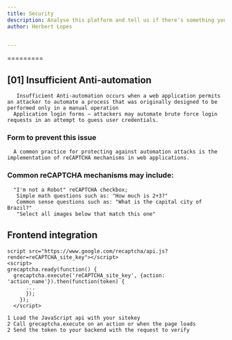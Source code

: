 ```yaml
---
title: Security
description: Analyse this platform and tell us if there's something you'd change in terms of security measures.
author: Herbert Lopes


---
```

=========


## [01] Insufficient Anti-automation
       Insufficient Anti-automation occurs when a web application permits an attacker to automate a process that was originally designed to be performed only in a manual operation
      Application login forms – attackers may automate brute force login requests in an attempt to guess user credentials.


### Form to prevent this issue

      A common practice for protecting against automation attacks is the implementation of reCAPTCHA mechanisms in web applications. 
    
### Common reCAPTCHA mechanisms may include:

      "I'm not a Robot" reCAPTCHA checkbox;
       Simple math questions such as: "How much is 2+3?"
       Common sense questions such as: "What is the capital city of Brazil?"
       "Select all images below that match this one"

## Frontend integration
    script src="https://www.google.com/recaptcha/api.js?render=reCAPTCHA_site_key"></script>
    <script>
    grecaptcha.ready(function() {
      grecaptcha.execute('reCAPTCHA_site_key', {action: 'action_name'}).then(function(token) {
          ...
          });
        });
      </script>
      
    1 Load the JavaScript api with your sitekey
    2 Call grecaptcha.execute on an action or when the page loads
    2 Send the token to your backend with the request to verify
    
    

